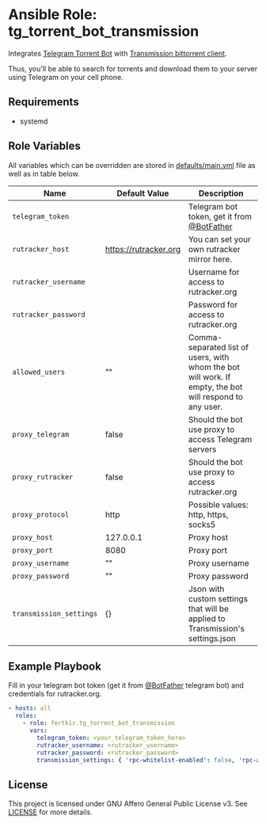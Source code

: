 Ansible Role: tg_torrent_bot_transmission
=========

Integrates [Telegram Torrent Bot](https://www.npmjs.com/package/tg-torrent-bot) with [Transmission bittorrent client](https://transmissionbt.com/).

Thus, you'll be able to search for torrents and download them to your server using Telegram on your cell phone.

Requirements
------------

* systemd

Role Variables
--------------

All variables which can be overridden are stored in [defaults/main.yml](defaults/main.yml) file as well as in table below.

| Name                    | Default Value         | Description                                                                                             |
|-------------------------|-----------------------|---------------------------------------------------------------------------------------------------------|
| `telegram_token`        |                       | Telegram bot token, get it from [@BotFather](https://t.me/BotFather)                                    |
| `rutracker_host`        | https://rutracker.org | You can set your own rutracker mirror here.                                                             |
| `rutracker_username`    |                       | Username for access to rutracker.org                                                                    |
| `rutracker_password`    |                       | Password for access to rutracker.org                                                                    |
| `allowed_users`         | ""                    | Comma-separated list of users, with whom the bot will work. If empty, the bot will respond to any user. |
| `proxy_telegram`        | false                 | Should the bot use proxy to access Telegram servers                                                     |
| `proxy_rutracker`       | false                 | Should the bot use proxy to access rutracker.org                                                        |
| `proxy_protocol`        | http                  | Possible values: http, https, socks5                                                                    |
| `proxy_host`            | 127.0.0.1             | Proxy host                                                                                              |
| `proxy_port`            | 8080                  | Proxy port                                                                                              |
| `proxy_username`        | ""                    | Proxy username                                                                                          |
| `proxy_password`        | ""                    | Proxy password                                                                                          |
| `transmission_settings` | {}                    | Json with custom settings that will be applied to Transmission's settings.json                          |

Example Playbook
----------------

Fill in your telegram bot token (get it from [@BotFather](https://t.me/BotFather) telegram bot) and credentials for rutracker.org.

```yaml
- hosts: all
  roles:
    - role: fertkir.tg_torrent_bot_transmission
      vars:
        telegram_token: <your_telegram_token_here>
        rutracker_username: <rutracker_username>
        rutracker_password: <rutracker_password>
        transmission_settings: { 'rpc-whitelist-enabled': false, 'rpc-authentication-required': false }
```

## License

This project is licensed under GNU Affero General Public License v3. See [LICENSE](https://github.com/fertkir/tg-torrent-bot-node/LICENSE) for more details.
